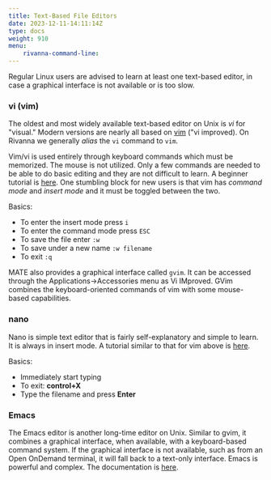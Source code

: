 ```yaml
---
title: Text-Based File Editors
date: 2023-12-11-14:11:14Z
type: docs 
weight: 910
menu: 
    rivanna-command-line:
---
```


Regular Linux users are advised to learn at least one text-based editor, in case a graphical interface is not available or is too slow.

### vi (vim)

The oldest and most widely available text-based editor on Unix is _vi_ for "visual." Modern versions are nearly all based on [vim](https://vim.org) ("vi improved).  On Rivanna we generally _alias_ the `vi` command to `vim`.

Vim/vi is used entirely through keyboard commands which must be memorized.  The mouse is not utilized.  Only a few commands are needed to be able to do basic editing and they are not difficult to learn.  A beginner tutorial is [here](https://www.tutorialspoint.com/vim/index.htm). One stumbling block for new users is that vim has _command mode_ and _insert mode_ and it must be toggled between the two.

Basics:
  * To enter the insert mode press  `i`
  * To enter the command mode press  `ESC`
  * To save the file enter  `:w`
  * To save under a new name  `:w filename`
  * To exit `:q`

MATE also provides a graphical interface called `gvim`. It can be accessed through the Applications->Accessories menu as Vi IMproved.  GVim combines the keyboard-oriented commands of vim with some mouse-based capabilities.

### nano

Nano is simple text editor that is fairly self-explanatory and simple to learn. It is always in insert mode. A tutorial similar to that for vim above is [here](https://www.tutorialspoint.com/how-to-use-nano-text-editor).

Basics:
  * Immediately start typing
  * To exit:  __control+X__
  * Type the filename and press  __Enter__

### Emacs

The Emacs editor is another long-time editor on Unix. Similar to gvim, it combines a graphical interface, when available, with a keyboard-based command system.  If the graphical interface is not available, such as from an Open OnDemand terminal, it will fall back to a text-only interface. Emacs is powerful and complex.  The documentation is [here](https://www.gnu.org/software/emacs/tour/).
